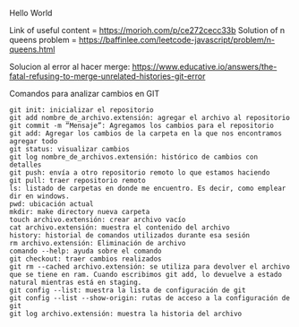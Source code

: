 Hello World

Link of useful content = https://morioh.com/p/ce272cecc33b
Solution of n queens problem = https://baffinlee.com/leetcode-javascript/problem/n-queens.html

Solucion al error al hacer merge: https://www.educative.io/answers/the-fatal-refusing-to-merge-unrelated-histories-git-error

Comandos para analizar cambios en GIT

    git init: inicializar el repositorio
    git add nombre_de_archivo.extensión: agregar el archivo al repositorio
    git commit -m “Mensaje”: Agregamos los cambios para el repositorio
    git add: Agregar los cambios de la carpeta en la que nos encontramos agregar todo
    git status: visualizar cambios
    git log nombre_de_archivos.extensión: histórico de cambios con detalles
    git push: envía a otro repositorio remoto lo que estamos haciendo
    git pull: traer repositorio remoto
    ls: listado de carpetas en donde me encuentro. Es decir, como emplear dir en windows.
    pwd: ubicación actual
    mkdir: make directory nueva carpeta
    touch archivo.extensión: crear archivo vacío
    cat archivo.extensión: muestra el contenido del archivo
    history: historial de comandos utilizados durante esa sesión
    rm archivo.extensión: Eliminación de archivo
    comando --help: ayuda sobre el comando
    git checkout: traer cambios realizados
    git rm --cached archivo.extensión: se utiliza para devolver el archivo que se tiene en ram. Cuando escribimos git add, lo devuelve a estado natural mientras está en staging.
    git config --list: muestra la lista de configuración de git
    git config --list --show-origin: rutas de acceso a la configuración de git
    git log archivo.extensión: muestra la historia del archivo
